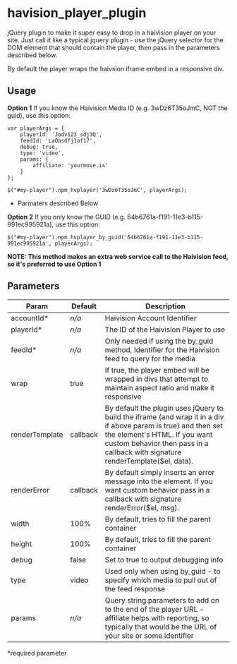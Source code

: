 havision_player_plugin
======================

jQuery plugin to make it super easy to drop in a haivision player on your site. Just call it like a typical jquery plugin - use the jQuery selector for the DOM element that should contain the player, then pass in the parameters described below.

By default the player wraps the haivsion iframe embed in a responsive div.

Usage
-----
**Option 1**
If you know the Haivision Media ID (e.g. 3wDz6T35oJmC, NOT the guid), use this option:


	var playerArgs = {
		playerId: 'Jodv123_sdj3Q',
		feedId: 'LaOasdfj1af17',
		debug: true,
		type: 'video',
		params: {
			affiliate: 'yourmove.is'
		}
	};

	$("#my-player").npm_hvplayer('3wDz6T35oJmC', playerArgs);

* Parmaters described Below

**Option 2**
If you only know the GUID (e.g. 64b6761a-f191-11e3-b115-991ec995921a), use this option:

	$("#my-player").npm_hvplayer_by_guid('64b6761a-f191-11e3-b115-991ec995921a', playerArgs);

**NOTE: This method makes an extra web service call to the Haivision feed, so it's preferred to use Option 1**

Parameters
-----
|Param		|Default		|Description
|-----------|---------------|-----------
|accountId*	|*n/a* |Haivision Account Identifier
|playerId*	|*n/a* |The ID of the Haivision Player to use
|feedId*		|*n/a* |Only needed if using the by_guid method, Identifier for the Haivision feed to query for the media
|wrap		|true  |If true, the player embed will be wrapped in divs that attempt to maintain aspect ratio and make it responsive
|renderTemplate|callback|By default the plugin uses jQuery to build the iframe (and wrap it in a div if above param is true) and then set the element's HTML. If you want custom behavior then pass in a callback with signature renderTemplate($el, data).
|renderError|callback|By default simply inserts an error message into the element. If you want custom behavior pass in a callback with signature renderError($el, msg).
|width		|100%  |By default, tries to fill the parent container
|height		|100%  |By default, tries to fill the parent container
|debug	    |false |Set to true to output debugging info
|type		|video |Used only when using by_guid - to specify which media to pull out of the feed response
|params		|*n/a*|Query string parameters to add on to the end of the player URL - affiliate helps with reporting, so typically that would be the URL of your site or some identifier

*required parameter

